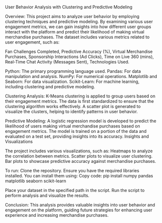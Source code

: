 User Behavior Analysis with Clustering and Predictive Modeling

Overview:
This project aims to analyze user behavior by employing clustering techniques and predictive modeling. By examining various user engagement metrics, we can gain insights into how different user groups interact with the platform and predict their likelihood of making virtual merchandise purchases.
The dataset includes various metrics related to user engagement, such as:

Fan Challenges Completed,
Predictive Accuracy (%),
Virtual Merchandise Purchases,
Sponsorship Interactions (Ad Clicks),
Time on Live 360 (mins),
Real-Time Chat Activity (Messages Sent),
Technologies Used.

Python: The primary programming language used.
Pandas: For data manipulation and analysis.
NumPy: For numerical operations.
Matplotlib and Seaborn: For data visualization.
Scikit-Learn: For machine learning, including clustering and predictive modeling.

Clustering Analysis:
K-Means clustering is applied to group users based on their engagement metrics. The data is first standardized to ensure that the clustering algorithm works effectively. A scatter plot is generated to visualize the clusters, helping to identify patterns in user behavior.

Predictive Modeling:
A logistic regression model is developed to predict the likelihood of users making virtual merchandise purchases based on engagement metrics. The model is trained on a portion of the data and evaluated on a test set, providing insights into its accuracy.
Insights and Visualizations

The project includes various visualizations, such as:
Heatmaps to analyze the correlation between metrics.
Scatter plots to visualize user clustering.
Bar plots to showcase predictive accuracy against merchandise purchases.

To run:
Clone the repository.
Ensure you have the required libraries installed. You can install them using:
Copy code: pip install numpy pandas matplotlib seaborn scikit-learn

Place your dataset in the specified path in the script.
Run the script to perform analysis and visualize the results.

Conclusion:
This analysis provides valuable insights into user behavior and engagement on the platform, guiding future strategies for enhancing user experience and increasing merchandise purchases.
